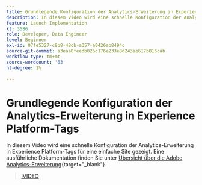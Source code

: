 ```yaml
---
title: Grundlegende Konfiguration der Analytics-Erweiterung in Experience Platform-Tags
description: In diesem Video wird eine schnelle Konfiguration der Analytics-Erweiterung in Experience Platform-Tags für eine einfache Site gezeigt.
feature: Launch Implementation
kt: 3586
role: Developer, Data Engineer
level: Beginner
exl-id: 07fe5327-c8b8-48cb-a357-a0426ab8494c
source-git-commit: a3eaa0feedb826c176e233e8d243ae617b816cab
workflow-type: tm+mt
source-wordcount: '63'
ht-degree: 1%

---
```


# Grundlegende Konfiguration der Analytics-Erweiterung in Experience Platform-Tags

In diesem Video wird eine schnelle Konfiguration der Analytics-Erweiterung in Experience Platform-Tags für eine einfache Site gezeigt. Eine ausführliche Dokumentation finden Sie unter [Übersicht über die Adobe Analytics-Erweiterung](https://experienceleague.adobe.com/docs/experience-platform/tags/extensions/adobe/analytics/overview.html?lang=de){target="_blank"}.

>[!VIDEO](https://video.tv.adobe.com/v/28751/?quality=12&learn=on)
